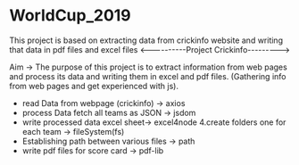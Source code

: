 # WorldCup_2019

This project is based on extracting data from crickinfo website and writing that data in pdf files and excel files <----------Project Crickinfo--------->

Aim -> The purpose of this project is to extract information from web pages and process its data and writing them in excel and pdf files. (Gathering info from web pages and get experienced with js).

* read Data from webpage (crickinfo) -> axios
* process Data fetch all teams as JSON -> jsdom
* write processed data excel sheet-> excel4node 4.create folders one for each team -> fileSystem(fs)
* Establishing path between various files -> path
* write pdf files for score card -> pdf-lib
